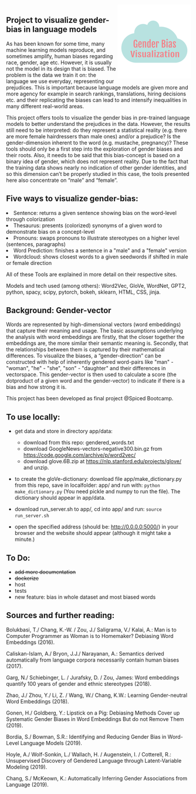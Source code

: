 <img style="float:right;" src="app/static/images/logo.png">

## Project to visualize gender-bias in language models

<!--
link: -->

<!-- (This website is not optimzed for small screens, so it looks best on a laptop (or bigger) screen.) -->

As has been known for some time, many machine learning models reproduce, and
sometimes amplify, human biases regarding race, gender, age etc.
However, it is usually not the model in its design that is biased. The problem is
the data we train it on: the language we use everyday, representing our
prejudices.
This is important because language models  are given more and more agency for example in search rankings,
translations, hiring decisions etc. and their replicating the biases
can lead to and intensify inequalities in many different real-world areas.

This project offers tools to visualize the gender bias in pre-trained language
models to better understand the prejudices in the data. However, the results
still need to be interpreted: do they represent a statistical reality
(e.g. there are more female hairdressers than male ones) and/or a prejudice?
 Is the gender-dimension inherent to the word (e.g. mustache, pregnancy)?
These tools should only be a first step into the exploration of gender biases
and their roots.
Also, it needs to be said that this bias-concept is based on a binary idea of
gender, which does not represent reality. Due to the fact that the training
data shows nearly no indication of other gender identities, and so this
dimension can’t be properly studied in this case, the tools presented here
also concentrate on “male” and “female”.

## Five ways to visualize gender-bias:
  <li>Sentence: returns a given sentence showing bias on the word-level
    through colorization</li>
  <li>Thesaurus: presents (colorized) synonyms of a given word to
    demonstrate bias on a concept-level</li>
  <li>Pronouns: swaps pronouns to illustrate stereotypes on a higher
    level (sentences, paragraphs)</li>
  <li>Word Prediction: finishes a sentence in a "male" and a "female" version</li>
  <li>Wordcloud: shows closest words to a given seedwords if shifted in male or female direction</li>

All of these Tools are explained in more detail on their respective sites.

Models and tech used (among others):
Word2Vec, GloVe, WordNet, GPT2, python, spacy, scipy, pytorch, bokeh, sklearn, HTML, CSS, jinja.


## Background: Gender-vector
Words are represented by high-dimensional vectors (word embeddings) that
capture their meaning and usage. The basic assumptions underlying the analysis
with word embeddings are firstly, that the closer together the embeddings are, the
 more similar their semantic meaning is.  Secondly, that the relationships
 between them is captured by their mathematical differences.
To visualize the biases, a “gender-direction” can be constructed with help of
inherently gendered word-pairs like "man" - "woman", "he" - "she", "son" -
"daughter" and their differences in vectorspace.
This gender-vector is then used to calculate a score (the dotproduct of a given
word and the gender-vector) to indicate if there is a bias and how strong it is.


This project has been developed as final project @Spiced Bootcamp.

## To use locally:
- get data and store in directory app/data:
  - download from this repo: gendered_words.txt
  - download GoogleNews-vectors-negative300.bin.gz from https://code.google.com/archive/p/word2vec/
  - download glove.6B.zip at https://nlp.stanford.edu/projects/glove/ and unzip.


- to create the gloVe-dictionary: download file app/make_dictionary.py  from this repo, save in localfolder: app/ and run with: `python make_dictionary.py` (You need pickle and numpy to run the file). The dictionary should appear in app/data.

- download run_server.sh to app/, cd into app/ and run: `source run_server.sh`

- open the specified address (should be: http://0.0.0.0:5000/) in your browser and the website should appear (although it might take a minute.)

## To Do:
-  ~~add more documentation~~
- ~~dockerize~~
- host
- tests
- new feature: bias in whole dataset and most biased words


## Sources and further reading:

Bolukbasi, T./ Chang, K.-W. / Zou, J./ Saligrama, V./ Kalai, A.: Man is to Computer Programmer as Woman is to Homemaker? Debiasing Word Embeddings (2016).

Caliskan-Islam, A./ Bryon, J.J./ Narayanan, A.: Semantics derived automatically from language corpora necessarily contain human biases (2017).

Garg, N./ Schiebinger, L. / Jurafsky, D. / Zou, James: Word embeddings quantify 100 years of gender and ethnic stereotypes  (2018).

Zhao, J./ Zhou, Y./ Li, Z. / Wang, W./ Chang, K.W.: Learning Gender-neutral Word Embeddings (2018).

Gonen, H./  Goldberg, Y.: Lipstick on a Pig: Debiasing Methods Cover up Systematic Gender Biases in Word Embeddings But do not Remove Them (2019).

Bordia, S./ Bowman, S.R.: Identifying and Reducing Gender Bias in Word-Level Language Models (2019).

Hoyle, A./ Wolf-Sonkin, L./ Wallach, H. / Augenstein, I. / Cotterell, R.: Unsupervised Discovery of Gendered Language through Latent-Variable Modeling (2019).

Chang, S./ McKeown, K.: Automatically Inferring Gender Associations from Language (2019).
